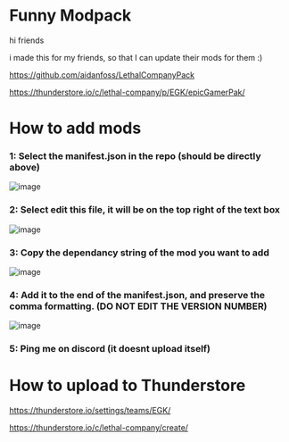 
# Funny Modpack

hi friends

i made this for my friends, so that I can update their mods for them :)

https://github.com/aidanfoss/LethalCompanyPack

https://thunderstore.io/c/lethal-company/p/EGK/epicGamerPak/ 



# How to add mods

### 1: Select the manifest.json in the repo (should be directly above)

![image](https://github.com/user-attachments/assets/bcfc9da2-2659-4374-9460-2fb7953179f2)

### 2: Select edit this file, it will be on the top right of the text box

![image](https://github.com/user-attachments/assets/f08fcf06-20a5-4f9b-a6f8-64a70dd14131)

### 3: Copy the dependancy string of the mod you want to add

![image](https://github.com/user-attachments/assets/0a80c5f5-5eba-4d9f-a90b-3dd971cd1f00)

### 4: Add it to the end of the manifest.json, and preserve the comma formatting. (DO NOT EDIT THE VERSION NUMBER) 

![image](https://github.com/user-attachments/assets/5d5c31c3-0b2e-46e3-92a1-0f0e0ac02390)

### 5: Ping me on discord (it doesnt upload itself)

# How to upload to Thunderstore

https://thunderstore.io/settings/teams/EGK/

https://thunderstore.io/c/lethal-company/create/
